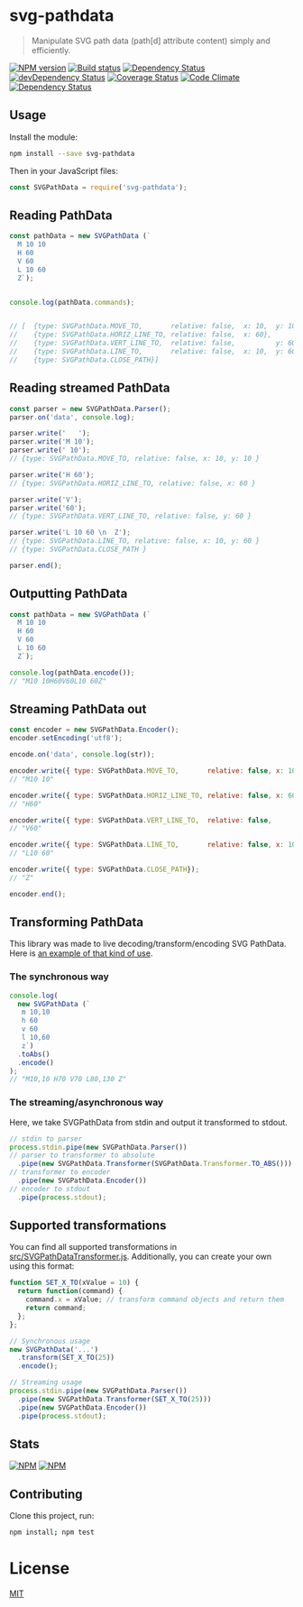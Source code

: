 <!--
# This file is automatically generated by a `metapak`
# module. Do not change it elsewhere, changes would
# be overriden.
-->
# svg-pathdata
> Manipulate SVG path data (path[d] attribute content) simply and efficiently.

[![NPM version](https://badge.fury.io/js/svg-pathdata.svg)](https://npmjs.org/package/svg-pathdata)
[![Build status](https://secure.travis-ci.org/nfroidure/svg-pathdata.svg)](https://travis-ci.org/nfroidure/svg-pathdata)
[![Dependency Status](https://david-dm.org/nfroidure/svg-pathdata.svg)](https://david-dm.org/nfroidure/svg-pathdata)
[![devDependency Status](https://david-dm.org/nfroidure/svg-pathdata/dev-status.svg)](https://david-dm.org/nfroidure/svg-pathdata#info=devDependencies)
[![Coverage Status](https://coveralls.io/repos/nfroidure/svg-pathdata/badge.svg?branch=master)](https://coveralls.io/r/nfroidure/svg-pathdata?branch=master)
[![Code Climate](https://codeclimate.com/github/nfroidure/svg-pathdata.svg)](https://codeclimate.com/github/nfroidure/svg-pathdata)
[![Dependency Status](https://dependencyci.com/github/nfroidure/svg-pathdata/badge)](https://dependencyci.com/github/nfroidure/svg-pathdata)

## Usage

Install the module:

```sh
npm install --save svg-pathdata
```

Then in your JavaScript files:
```js
const SVGPathData = require('svg-pathdata');
```

## Reading PathData
```js
const pathData = new SVGPathData (`
  M 10 10
  H 60
  V 60
  L 10 60
  Z`);


console.log(pathData.commands);


// [  {type: SVGPathData.MOVE_TO,       relative: false,  x: 10,  y: 10},
//    {type: SVGPathData.HORIZ_LINE_TO, relative: false,  x: 60},
//    {type: SVGPathData.VERT_LINE_TO,  relative: false,          y: 60},
//    {type: SVGPathData.LINE_TO,       relative: false,  x: 10,  y: 60},
//    {type: SVGPathData.CLOSE_PATH}]
```

## Reading streamed PathData
```js
const parser = new SVGPathData.Parser();
parser.on('data', console.log);

parser.write('   ');
parser.write('M 10');
parser.write(' 10');
// {type: SVGPathData.MOVE_TO, relative: false, x: 10, y: 10 }

parser.write('H 60');
// {type: SVGPathData.HORIZ_LINE_TO, relative: false, x: 60 }

parser.write('V');
parser.write('60');
// {type: SVGPathData.VERT_LINE_TO, relative: false, y: 60 }

parser.write('L 10 60 \n  Z');
// {type: SVGPathData.LINE_TO, relative: false, x: 10, y: 60 }
// {type: SVGPathData.CLOSE_PATH }

parser.end();
```

## Outputting PathData
```js
const pathData = new SVGPathData (`
  M 10 10
  H 60
  V 60
  L 10 60
  Z`);

console.log(pathData.encode());
// "M10 10H60V60L10 60Z"
```


## Streaming PathData out
```js
const encoder = new SVGPathData.Encoder();
encoder.setEncoding('utf8');

encode.on('data', console.log(str));

encoder.write({ type: SVGPathData.MOVE_TO,       relative: false, x: 10, y: 10 });
// "M10 10"

encoder.write({ type: SVGPathData.HORIZ_LINE_TO, relative: false, x: 60 });
// "H60"

encoder.write({ type: SVGPathData.VERT_LINE_TO,  relative: false,        y: 60 });
// "V60"

encoder.write({ type: SVGPathData.LINE_TO,       relative: false, x: 10, y: 60 });
// "L10 60"

encoder.write({ type: SVGPathData.CLOSE_PATH});
// "Z"

encoder.end();
```

## Transforming PathData
This library was made to live decoding/transform/encoding SVG PathData. Here is
 [an example of that kind of use](https://github.com/nfroidure/svgicons2svgfont/blob/aa6df0211419e9d61c417c63bcc353f0cb2ea0c8/src/index.js#L192).

### The synchronous way
```js
console.log(
  new SVGPathData (`
   m 10,10
   h 60
   v 60
   l 10,60
   z`)
  .toAbs()
  .encode()
);
// "M10,10 H70 V70 L80,130 Z"
```

### The streaming/asynchronous way
Here, we take SVGPathData from stdin and output it transformed to stdout.
```js
// stdin to parser
process.stdin.pipe(new SVGPathData.Parser())
// parser to transformer to absolute
  .pipe(new SVGPathData.Transformer(SVGPathData.Transformer.TO_ABS()))
// transformer to encoder
  .pipe(new SVGPathData.Encoder())
// encoder to stdout
  .pipe(process.stdout);
```

## Supported transformations
You can find all supported transformations in
 [src/SVGPathDataTransformer.js](https://github.com/nfroidure/SVGPathData/blob/master/src/SVGPathDataTransformer.js#L47).
 Additionally, you can create your own using this format:
```js
function SET_X_TO(xValue = 10) {
  return function(command) {
    command.x = xValue; // transform command objects and return them
    return command;
  };
};

// Synchronous usage
new SVGPathData('...')
  .transform(SET_X_TO(25))
  .encode();

// Streaming usage
process.stdin.pipe(new SVGPathData.Parser())
  .pipe(new SVGPathData.Transformer(SET_X_TO(25)))
  .pipe(new SVGPathData.Encoder())
  .pipe(process.stdout);
```


## Stats

[![NPM](https://nodei.co/npm/svg-pathdata.png?downloads=true&stars=true)](https://nodei.co/npm/svg-pathdata/)
[![NPM](https://nodei.co/npm-dl/svg-pathdata.png)](https://nodei.co/npm/svg-pathdata/)

## Contributing
Clone this project, run:
```sh
npm install; npm test
```

# License
[MIT](https://github.com/nfroidure/svg-pathdata/blob/master/LICENSE)
